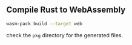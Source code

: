## Compile Rust to WebAssembly

```bash
wasm-pack build --target web
```
check the `pkg` directory for the generated files.